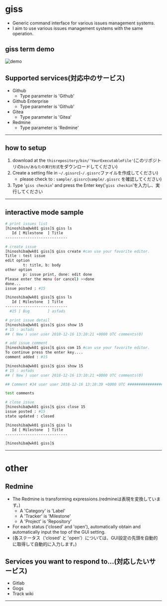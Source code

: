 # giss

* Generic command interface for various issues management systems.
* I aim to use various issues management systems with the same operation.

## giss term demo
![demo](https://raw.githubusercontent.com/wiki/hinoshiba/giss/img/demo.gif)


## Supported services(対応中のサービス)

* Github
	* Type parameter is 'Github'
* Github Enterprise
	* Type parameter is 'Github'
* Gitea
	* Type parameter is 'Gitea'
* Redmine
	* Type parameter is 'Redmine'


---

## how to setup

1. download at the `thisrepository/bin/'YourExecutableFile'`(このリポジトリの`bin/あなたの実行形式`をダウンロードしてください)
2. Create a setting file in `~/.gissrc`(`~/.gissrc`ファイルを作成してください)
	* please check to : `sample/.gissrc`(`sample/.gissrc` を確認してください)
3. Type '`giss checkin`' and press the Enter key('`giss checkin`'を入力し、実行してください

---

## interactive mode sample
```bash
# print issues list
[hinoshiba@wk01 giss]$ giss ls
   Id [ Milestone  ] Title
----------------------------

# create issue
[hinoshiba@wk01 giss]$ giss create #can use your favorite editor.
Title : test issue
edit option
        t: title, b: body
other option
        p: issue print, done: edit done
Please enter the menu (or cancel) >>done
done...
issue posted : #15

[hinoshiba@wk01 giss]$ giss ls
   Id [ Milestone  ] Title
----------------------------
  #15 [ Bug        ] asfads

# print issue detail
[hinoshiba@wk01 giss]$ giss show 15
# 15 : asfads
## ( New ) user user 2018-12-16 13:10:21 +0000 UTC comments(0)

# add issue comment
[hinoshiba@wk01 giss]$ giss com 15 #can use your favorite editor.
To continue press the enter key....
comment added : #15

[hinoshiba@wk01 giss]$ giss show 15
# 15 : asfads
## ( New ) user user 2018-12-16 13:10:21 +0000 UTC comments(0)

## Comment #34 user user 2018-12-16 13:10:39 +0000 UTC #########################

test comments

# close issue
[hinoshiba@wk01 giss]$ giss close 15
issue posted : #15
state updated : closed

[hinoshiba@wk01 giss]$ giss ls
   Id [ Milestone  ] Title
----------------------------

[hinoshiba@wk01 giss]$
```

---

# other

## Redmine
* The Redmine is transforming expressions.(redmineは表現を変換しています。)
	* A 'Category' is 'Label'
	* A 'Tracker' is 'Milestone'
	* A 'Project' is 'Repository'
* For each status ('closed' and 'open'), automatically obtain and automatically input the top of the GUI setting.
* (各ステータス（'closed' と 'open'）については、GUI設定の先頭を自動的に取得して自動的に入力します。)

## Services you want to respond to...(対応したいサービス)

* Gitlab
* Gogs
* Track wiki

---
